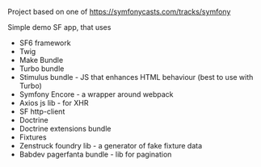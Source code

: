 Project based on one of
https://symfonycasts.com/tracks/symfony

Simple demo SF app, that uses

-   SF6 framework
-   Twig
-   Make Bundle
-   Turbo bundle
-   Stimulus bundle - JS that enhances HTML behaviour (best to use with Turbo)
-   Symfony Encore - a wrapper around webpack
-   Axios js lib - for XHR
-   SF http-client
-   Doctrine
-   Doctrine extensions bundle
-   Fixtures
-   Zenstruck foundry lib - a generator of fake fixture data
-   Babdev pagerfanta bundle - lib for pagination
